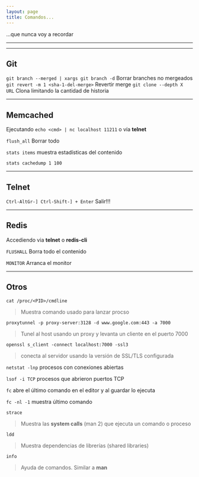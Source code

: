 ```yaml
---
layout: page
title: Comandos...
---
```

...que nunca voy a recordar

---
---
## Git

`git branch --merged | xargs git branch -d` Borrar branches no mergeados
`git revert -m 1 <sha-1-del-merge>` Revertir merge
`git clone --depth X URL` Clona limitando la cantidad de historia

---
## Memcached

Ejecutando `echo <cmd> | nc localhost 11211` o vía __telnet__

`flush_all` Borrar todo

`stats items` muestra estadísticas del contenido

`stats cachedump 1 100`


---
## Telnet

`Ctrl-AltGr-] Ctrl-Shift-] + Enter` Salir!!!


---
## Redis

Accediendo via __telnet__ o __redis-cli__

`FLUSHALL` Borra todo el contenido

`MONITOR` Arranca el monitor


---
## Otros

`cat /proc/<PID>/cmdline`
> Muestra comando usado para lanzar procso

`proxytunnel -p proxy-server:3128 -d www.google.com:443 -a 7000`
> Tunel al host usando un proxy y levanta un cliente en el puerto 7000

`openssl s_client -connect localhost:7000 -ssl3`
> conecta al servidor usando la versión de SSL/TLS configurada

`netstat -lnp` procesos con conexiones abiertas

`lsof -i TCP` procesos que abrieron puertos TCP

`fc` abre el último comando en el editor y al guardar lo ejecuta

`fc -nl -1` muestra último comando

`strace`
> Muestra las __system calls__ (man 2) que ejecuta un comando o proceso

`ldd`
> Muestra dependencias de librerías (shared libraries)

`info`
> Ayuda de comandos. Similar a __man__
